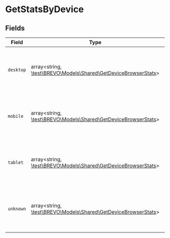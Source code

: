 # GetStatsByDevice


## Fields

| Field                                                                                                          | Type                                                                                                           | Required                                                                                                       | Description                                                                                                    |
| -------------------------------------------------------------------------------------------------------------- | -------------------------------------------------------------------------------------------------------------- | -------------------------------------------------------------------------------------------------------------- | -------------------------------------------------------------------------------------------------------------- |
| `desktop`                                                                                                      | array<string, [\test\BREVO\Models\Shared\GetDeviceBrowserStats](../../Models/Shared/GetDeviceBrowserStats.md)> | :heavy_minus_sign:                                                                                             | Statistics of the campaign on the basis of desktop devices                                                     |
| `mobile`                                                                                                       | array<string, [\test\BREVO\Models\Shared\GetDeviceBrowserStats](../../Models/Shared/GetDeviceBrowserStats.md)> | :heavy_minus_sign:                                                                                             | Statistics of the campaign on the basis of mobile devices                                                      |
| `tablet`                                                                                                       | array<string, [\test\BREVO\Models\Shared\GetDeviceBrowserStats](../../Models/Shared/GetDeviceBrowserStats.md)> | :heavy_minus_sign:                                                                                             | Statistics of the campaign on the basis of tablet devices                                                      |
| `unknown`                                                                                                      | array<string, [\test\BREVO\Models\Shared\GetDeviceBrowserStats](../../Models/Shared/GetDeviceBrowserStats.md)> | :heavy_minus_sign:                                                                                             | Statistics of the campaign on the basis of unknown devices                                                     |